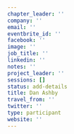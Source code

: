 ```yaml
---
chapter_leader: ''
company: ''
email: ''
eventbrite_id: ''
facebook: ''
image: ''
job_title: ''
linkedin: ''
notes: ''
project_leader: ''
sessions: []
status: add-details
title: Dan Ashby
travel_from: ''
twitter: ''
type: participant
website: ''
---
```


<!-- put more details about participant here -->